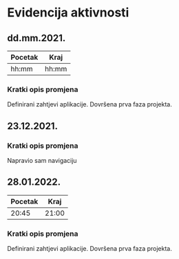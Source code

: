 # Evidencija aktivnosti
## dd.mm.2021.
Pocetak | Kraj
------- | ----
hh:mm   | hh:mm
### Kratki opis promjena
Definirani zahtjevi aplikacije.
Dovršena prva faza projekta.

## 23.12.2021.
### Kratki opis promjena
Napravio sam navigaciju

## 28.01.2022.
Pocetak | Kraj
------- | ----
20:45   | 21:00
### Kratki opis promjena
Definirani zahtjevi aplikacije.
Dovršena prva faza projekta.